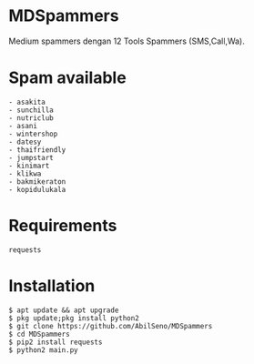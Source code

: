 # MDSpammers
Medium spammers dengan 12 Tools Spammers (SMS,Call,Wa).
# Spam available
```
- asakita
- sunchilla 
- nutriclub
- asani
- wintershop
- datesy
- thaifriendly
- jumpstart
- kinimart
- klikwa
- bakmikeraton
- kopidulukala
```
# Requirements
```
requests
```
# Installation
```
$ apt update && apt upgrade
$ pkg update;pkg install python2
$ git clone https://github.com/AbilSeno/MDSpammers
$ cd MDSpammers
$ pip2 install requests
$ python2 main.py
```
